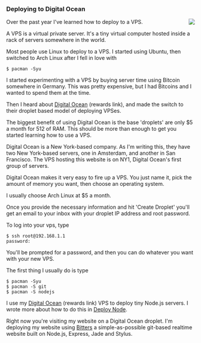 ### Deploying to Digital Ocean

<a href="https://www.digitalocean.com/?refcode=26d8ed49730d"><img src="/images/digitalocean.png" class="profile" style="float: right; margin-left: 1em; background: white;" /></a>

Over the past year I've learned how to deploy to a VPS.

A VPS is a virtual private server. It's a tiny virtual computer hosted inside a rack of servers somewhere in the world. 

Most people use Linux to deploy to a VPS. I started using Ubuntu, then switched to Arch Linux after I fell in love with 

	$ pacman -Syu

I started experimenting with a VPS by buying server time using Bitcoin somewhere in Germany. This was pretty expensive, but I had Bitcoins and I wanted to spend them at the time.

Then I heard about [Digital Ocean](https://www.digitalocean.com/?refcode=26d8ed49730d) (rewards link), and made the switch to their droplet based model of deploying VPSes.

The biggest benefit of using Digital Ocean is the base 'droplets' are only $5 a month for 512 of RAM. This should be more than enough to get you started learning how to use a VPS.

Digital Ocean is a New York-based company. As I'm writing this, they have two New York-based servers, one in Amsterdam, and another in San Francisco. The VPS hosting this website is on NY1, Digital Ocean's first group of servers.

Digital Ocean makes it very easy to fire up a VPS. You just name it, pick the amount of memory you want, then choose an operating system.

I usually choose Arch Linux at $5 a month.

Once you provide the necessary information and hit 'Create Droplet' you'll get an email to your inbox with your droplet IP address and root password.

To log into your vps, type

	$ ssh root@192.168.1.1
	password:

You'll be prompted for a password, and then you can do whatever you want with your new VPS. 

The first thing I usually do is type 

	$ pacman -Syu
	$ pacman -S git
	$ pacman -S nodejs

I use my [Digital Ocean](https://www.digitalocean.com/?refcode=26d8ed49730d) (rewards link) VPS to deploy tiny Node.js servers. I wrote more about how to do this in [Deploy Node](http://deploy.evbogue.com/).

Right now you're visiting my website on a Digital Ocean droplet. I'm deploying my website using [Bitters](http://bitters.evbogue.com) a simple-as-possible git-based realtime website built on Node.js, Express, Jade and Stylus.
